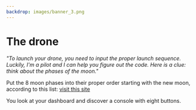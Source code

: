 ```yaml
---
backdrop: images/banner_3.png
---
```

# The drone

_"To launch your drone, you need to input the proper launch sequence. Luckily, I'm a pilot and I can help you figure out the code. Here is a clue: think about the phases of the moon."_

Put the 8 moon phases into their proper order starting with the new moon, according to this list: [visit this site](https://docs.microsoft.com/en-us/learn/modules/predict-meteor-showers-using-python/4-collect-data?WT.mc_id=academic-11769-cxa)

You look at your dashboard and discover a console with eight buttons.

<DroneLaunch/>

